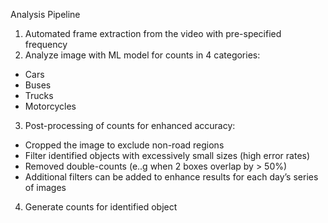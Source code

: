 Analysis Pipeline
1. Automated frame extraction from the video with pre-specified frequency
2. Analyze image with ML model for counts in 4 categories:
- Cars
- Buses
- Trucks 
- Motorcycles
3. Post-processing of counts for enhanced accuracy:
- Cropped the image to exclude non-road regions
- Filter identified objects with excessively small sizes (high error rates)
- Removed double-counts (e..g when 2 boxes overlap by > 50%) 
- Additional filters can be added to enhance results for each day’s series of images
4. Generate counts for identified object

